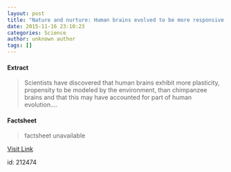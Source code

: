 ```yaml
---
layout: post
title: "Nature and nurture: Human brains evolved to be more responsive to environmental influences"
date: 2015-11-16 23:10:23
categories: Science
author: unknown author
tags: []
---
```



#### Extract
>Scientists have discovered that human brains exhibit more plasticity, propensity to be modeled by the environment, than chimpanzee brains and that this may have accounted for part of human evolution....

#### Factsheet
>factsheet unavailable

[Visit Link](http://www.sciencedaily.com/releases/2015/11/151116181023.htm)

id:  212474


